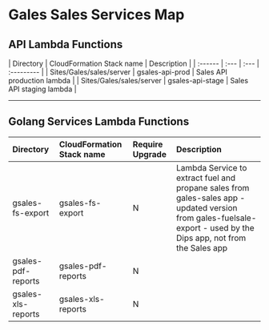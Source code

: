 # Gales Sales Services Map

## API Lambda Functions

| Directory | CloudFormation Stack name | Description |
| :------ | :--- | :--- | :--------- |
| Sites/Gales/sales/server | gsales-api-prod | Sales API production lambda |
| Sites/Gales/sales/server | gsales-api-stage | Sales API staging lambda |

---

## Golang Services Lambda Functions

| Directory | CloudFormation Stack name | Require Upgrade | Description |
| :------ | :--- | :--- | :--------- |
| gsales-fs-export | gsales-fs-export | N | Lambda Service to extract fuel and propane sales from gales-sales app - updated version from gales-fuelsale-export - used by the Dips app, not from the Sales app |
| gsales-pdf-reports | gsales-pdf-reports | N |  |
| gsales-xls-reports | gsales-xls-reports | N |  |

